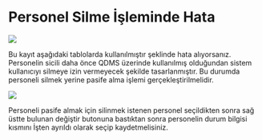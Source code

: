 # Personel Silme İşleminde Hata

![](https://docsbimser.blob.core.windows.net/imagecontainer/PersonelSilinirkenAlınanHata.png-4ad099dc-19a2-47fb-bf58-ff4307fd2b9f.png)

Bu kayıt aşağıdaki tablolarda kullanılmıştır şeklinde hata alıyorsanız. Personelin sicili daha önce QDMS üzerinde kullanılmış olduğundan sistem kullanıcıyı silmeye izin vermeyecek şekilde tasarlanmıştır. Bu durumda personeli silmek yerine pasife alma işlemi gerçekleştirilmelidir.

![](https://docsbimser.blob.core.windows.net/imagecontainer/durum2-ab7cc806-fc2b-447a-ad24-f9c12a2db572.png)

Personeli pasife almak için silinmek istenen personel seçildikten sonra sağ üstte bulunan değiştir butonuna bastıktan sonra personelin durum bilgisi kısmını İşten ayrıldı olarak seçip kaydetmelisiniz.

